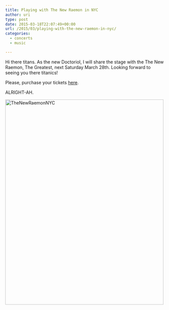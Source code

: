 ```yaml
---
title: Playing with The New Raemon in NYC
author: uri
type: post
date: 2015-03-18T22:07:49+00:00
url: /2015/03/playing-with-the-new-raemon-in-nyc/
categories:
  - concerts
  - music

---
```

Hi there titans. As the new Doctoriol, I will share the stage with the The New Raemon, The Greatest, next Saturday March 28th. Looking forward to seeing you there titanics!

Please, purchase your tickets [here][1].

ALRIGHT-AH.

[<img src="/wp-content/uploads/2015/03/TheNewRaemonNYC-500x647.png" alt="TheNewRaemonNYC" width="500" height="647" class="aligncenter size-medium wp-image-1927" />][2]

 [1]: http://www.catalaninstituteofamerica.org/events/the-new-raemon-in-nyc/
 [2]: /wp-content/uploads/2015/03/TheNewRaemonNYC.png